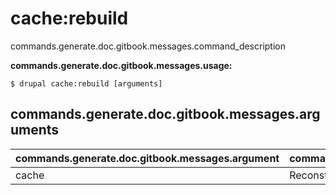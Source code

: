 # cache:rebuild
commands.generate.doc.gitbook.messages.command_description

**commands.generate.doc.gitbook.messages.usage:**
```
$ drupal cache:rebuild [arguments] 
```

## commands.generate.doc.gitbook.messages.arguments
commands.generate.doc.gitbook.messages.argument | commands.generate.doc.gitbook.messages.details
---------|-------------
cache | Reconstruir sólo una cache determinada.
